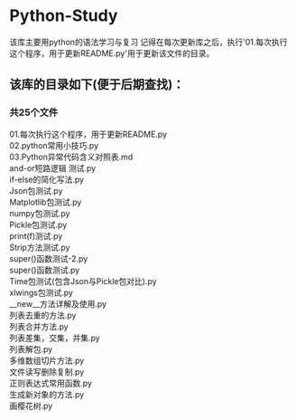 # Python-Study
该库主要用python的语法学习与复习
记得在每次更新库之后，执行'01.每次执行这个程序，用于更新README.py'用于更新该文件的目录。

## 该库的目录如下(便于后期查找)：

### 共25个文件
01.每次执行这个程序，用于更新README.py   
02.python常用小技巧.py   
03.Python异常代码含义对照表.md   
and-or短路逻辑 测试.py   
if-else的简化写法.py   
Json包测试.py   
Matplotlib包测试.py   
numpy包测试.py   
Pickle包测试.py   
print(f)测试.py   
Strip方法测试.py   
super()函数测试-2.py   
super()函数测试.py   
Time包测试(包含Json与Pickle包对比).py   
xlwings包测试.py   
__new__方法详解及使用.py   
列表去重的方法.py   
列表合并方法.py   
列表差集，交集，并集.py   
列表解包.py   
多维数组切片方法.py   
文件读写删除复制.py   
正则表达式常用函数.py   
生成新对象的方法.py   
画樱花树.py   

